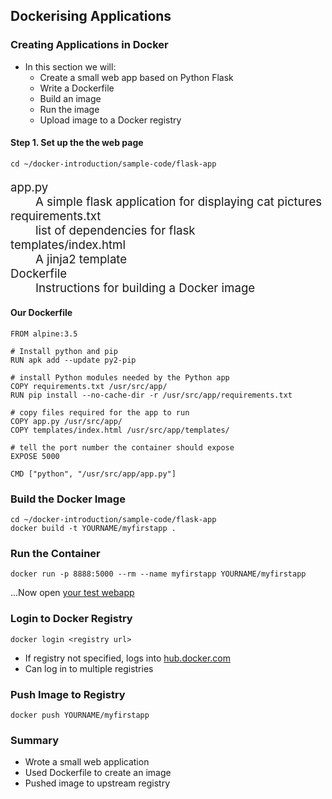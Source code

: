 ## Dockerising Applications


### Creating Applications in Docker
* In this section we will:
   * Create a small web app based on Python Flask
   * Write a Dockerfile
   * Build an image
   * Run the image
   * Upload image to a Docker registry
                    


#### Step 1. Set up the the web page
```
cd ~/docker-introduction/sample-code/flask-app
```
   <dl style="font-size:14pt;">
   <dt>app.py</dt> <dd>A simple flask application for displaying cat pictures</dd>
   <dt>requirements.txt</dt> <dd>list of dependencies for flask</dd>
   <dt>templates/index.html</dt> <dd>A jinja2 template</dd>
   <dt>Dockerfile</dt><dd>Instructions for building a Docker image</dd>
   </dl>

                    


#### Our Dockerfile
```
FROM alpine:3.5

# Install python and pip
RUN apk add --update py2-pip

# install Python modules needed by the Python app
COPY requirements.txt /usr/src/app/
RUN pip install --no-cache-dir -r /usr/src/app/requirements.txt

# copy files required for the app to run
COPY app.py /usr/src/app/
COPY templates/index.html /usr/src/app/templates/

# tell the port number the container should expose
EXPOSE 5000

CMD ["python", "/usr/src/app/app.py"]
```



### Build the Docker Image
```
cd ~/docker-introduction/sample-code/flask-app 
docker build -t YOURNAME/myfirstapp .
```
<asciinema-player autoplay="1" loop="loop"  font-size="medium" speed="1" theme="solarized-light" src="asciinema/asciicast-119506.json" cols="174" rows="22"></asciinema-player>


### Run the Container
```
docker run -p 8888:5000 --rm --name myfirstapp YOURNAME/myfirstapp
```
<asciinema-player autoplay="1" loop="loop"  font-size="medium" speed="1" theme="solarized-light" src="asciinema/asciicast-119510.json" cols="174" rows="11"></asciinema-player>
...Now open [your test webapp](http://localhost:8888)


### Login to Docker Registry
```
docker login <registry url>
```
<asciinema-player autoplay="1" loop="loop"  font-size="medium" speed="1" theme="solarized-light" src="asciinema/asciicast-120558.json" cols="138" rows="11"></asciinema-player>
* If registry not specified, logs into <a href="https://hub.docker.com">hub.docker.com</a>
* Can log in to multiple registries



### Push Image to Registry
```
docker push YOURNAME/myfirstapp
```
<asciinema-player autoplay="1" loop="loop"  font-size="medium" speed="1" theme="solarized-light" src="asciinema/asciicast-119547.json" cols="174" rows="12"></asciinema-player>


### Summary

* Wrote a small web application
* Used Dockerfile to create an image
* Pushed image to upstream registry

